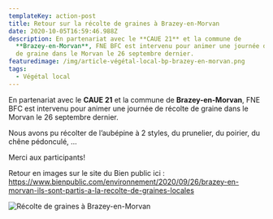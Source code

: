 ```yaml
---
templateKey: action-post
title: Retour sur la récolte de graines à Brazey-en-Morvan
date: 2020-10-05T16:59:46.988Z
description: En partenariat avec le **CAUE 21** et la commune de
  **Brazey-en-Morvan**, FNE BFC est intervenu pour animer une journée de récolte
  de graine dans le Morvan le 26 septembre dernier.
featuredimage: /img/article-végétal-local-bp-brazey-en-morvan.png
tags:
  - Végétal local
---
```

En partenariat avec le **CAUE 21** et la commune de **Brazey-en-Morvan**, FNE BFC est intervenu pour animer une journée de récolte de graine dans le Morvan le 26 septembre dernier.

Nous avons pu récolter de l’aubépine à 2 styles, du prunelier, du poirier, du chêne pédonculé, …

Merci aux participants!

Retour en images sur le site du Bien public ici : <https://www.bienpublic.com/environnement/2020/09/26/brazey-en-morvan-ils-sont-partis-a-la-recolte-de-graines-locales>

![Récolte de graines à Brazey-en-Morvan](/img/article-végétal-local-bp-brazey-en-morvan.png?nf_resize=fit&w=400#img-center "Récolte de graines à Brazey-en-Morvan")
